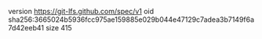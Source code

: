 version https://git-lfs.github.com/spec/v1
oid sha256:3665024b5936fcc975ae159885e029b044e47129c7adea3b7149f6a7d42eeb41
size 415
